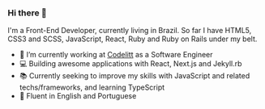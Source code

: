 ### Hi there 👋

I'm a Front-End Developer, currently living in Brazil. So far I have HTML5, CSS3 and SCSS, JavaScript, React, Ruby and Ruby on Rails under my belt.

- 🔭 I’m currently working at [Codelitt](https://codelitt.com/) as a Software Engineer
- :computer: Building awesome applications with React, Next.js and Jekyll.rb
- :books: Currently seeking to improve my skills with JavaScript and related techs/frameworks, and learning TypeScript
- :scroll: Fluent in English and Portuguese
